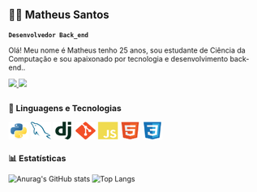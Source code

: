 ## 👨‍💻 Matheus Santos 

**`Desenvolvedor Back_end`**

Olá! Meu nome é Matheus tenho 25 anos, sou estudante de Ciência da Computação e sou apaixonado por tecnologia e desenvolvimento back-end..

<div align="left"> 
  <a href = "mailto:fkmatheus.profissional@gmail.com">
    <img src="https://img.shields.io/badge/-Gmail-%23333?style=for-the-badge&logo=gmail&logoColor=white" target="_blank">
  </a>
  <a href="https://www.linkedin.com/in/matheus-santos-aa31a823a/" target="_blank">
    <img src="https://img.shields.io/badge/-LinkedIn-%230077B5?style=for-the-badge&logo=linkedin&logoColor=white" target="_blank">
  </a> 
</div>

##

### 🤖 Linguagens e Tecnologias
<div align="left">

  <img alt="Matheus-Python" height="35" width="40" src="https://raw.githubusercontent.com/devicons/devicon/master/icons/python/python-original.svg">
  <img alt="Matheus-MySQL" height="35" width="40" src="https://raw.githubusercontent.com/devicons/devicon/master/icons/mysql/mysql-original.svg">
  <img alt="Matheus-Django" height="35" width="40" src="https://raw.githubusercontent.com/devicons/devicon/master/icons/django/django-plain.svg">
  <img alt="Matheus-Git" height="35" width="40" src="https://raw.githubusercontent.com/devicons/devicon/master/icons/git/git-original.svg">
  <img alt="Matheus-Js" height="35" width="40" src="https://raw.githubusercontent.com/devicons/devicon/master/icons/javascript/javascript-plain.svg">
  <img alt="Matheus-HTML" height="35" width="40" src="https://raw.githubusercontent.com/devicons/devicon/master/icons/html5/html5-original.svg">
  <img alt="Matheus-CSS" height="35" width="40" src="https://raw.githubusercontent.com/devicons/devicon/master/icons/css3/css3-original.svg">

</div>

### 📊 Estatísticas
<div align="left">

![Anurag's GitHub stats](https://github-readme-stats.vercel.app/api?username=Fkmatheus&show_icons=true&theme=tokyonight)
![Top Langs](https://github-readme-stats.vercel.app/api/top-langs/?username=Fkmatheus&layout=compact&theme=tokyonight)

</div>




